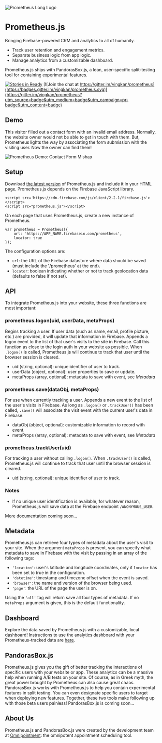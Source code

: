![Prometheus Long Logo](http://vingkan.github.io/prometheus/img/long-logo.png)

# Prometheus.js
Bringing Firebase-powered CRM and analytics to all of humanity.

+ Track user retention and engagement metrics.
+ Separate business logic from app logic.
+ Manage analytics from a customizable dashboard.

Prometheus.js ships with PandorasBox.js, a lean, user-specific split-testing tool for containing experimental features.

[![Stories in Ready](https://badge.waffle.io/vingkan/prometheus.png?label=ready&title=Ready)](https://waffle.io/vingkan/prometheus) [![Join the chat at https://gitter.im/vingkan/prometheus](https://badges.gitter.im/vingkan/prometheus.svg)](https://gitter.im/vingkan/prometheus?utm_source=badge&utm_medium=badge&utm_campaign=pr-badge&utm_content=badge)

## Demo
This visitor filled out a contact form with an invalid email address. Normally, the website owner would not be able to get in touch with them. But, Prometheus lights the way by associating the form submission with the visiting user. Now the owner can find them!

![Prometheus Demo: Contact Form Mishap](http://vingkan.github.io/prometheus/img/demo.gif)

## Setup
Download [the latest version](http://vingkan.github.io/prometheus/prometheus.js) of Prometheus.js and include it in your HTML page. Prometheus.js depends on the Firebase JavaScript library.

```
<script src='https://cdn.firebase.com/js/client/2.2.1/firebase.js'></script>
<script src="prometheus.js"></script>
```
On each page that uses Prometheus.js, create a new instance of Prometheus.
```
var prometheus = Prometheus({
	url: 'https://APP_NAME.firebaseio.com/prometheus',
	locator: true
});
```
The configuration options are:
+ `url`: the URL of the Firebase datastore where data should be saved (must include the '/prometheus' at the end).
+ `locator`: boolean indicating whether or not to track geolocation data (defaults to false if not set).

## API
To integrate Prometheus.js into your website, these three functions are most important:

### prometheus.logon(uid, userData, metaProps)
Begins tracking a user. If user data (such as name, email, profile picture, etc.) are provided, it will update that information in Firebase. Appends a logon event to the list of that user's visits to the site in Firebase. Call this function as close to the login auth in your website as possible. When `.logon()` is called, Prometheus.js will continue to track that user until the browser session is cleared.
+ uid (string, optional): unique identifier of user to track.
+ userData (object, optional): user properties to save or update.
+ metaProps (array, optional): metadata to save with event, see *Metadata*

### prometheus.save(dataObj, metaProps)
For use when currently tracking a user. Appends a new event to the list of the user's visits in Firebase. As long as `.logon()` or `.trackUser()` has been called, `.save()` will associate the visit event with the current user's data in Firebase.
+ dataObj (object, optional): customizable information to record with event.
+ metaProps (array, optional): metadata to save with event, see *Metadata*

### prometheus.trackUser(uid)
For tracking a user without calling `.logon()`. When `.trackUser()` is called, Prometheus.js will continue to track that user until the browser session is cleared.
+ uid (string, optional): unique identifier of user to track.

### Notes
+ If no unique user identification is available, for whatever reason, Prometheus.js will save data at the Firebase endpoint `/ANONYMOUS_USER`.

More documentation coming soon...

## Metadata
Prometheus.js can retrieve four types of metadata about the user's visit to your site. When the argument `metaProps` is present, you can specify what metadata to save in Firebase with the visit by passing in an array of the following tags:
+ `'location'`: user's latitude and longitude coordinates, only if `locator` has been set to true in the configuration.
+ `'datetime'`: timestamp and timezone offset when the event is saved.
+ `'browser'`: the name and version of the browser being used.
+ `'page'`: the URL of the page the user is on.

Using the `'all'` tag will return save all four types of metadata. If no `metaProps` argument is given, this is the default functionality.

## Dashboard
Explore the data saved by Prometheus.js with a customizable, local dashboard! Instructions to use the analytics dashboard with your Prometheus-tracked data are [here](https://github.com/vingkan/prometheus/blob/master/pandora/README.md).

## PandorasBox.js
Prometheus.js gives you the gift of better tracking the interactions of specific users with your website or app. These analytics can be a massive help when running A/B tests on your site. Of course, as in Greek myth, the great power brought by Prometheus can also cause great chaos.
PandorasBox.js works with Prometheus.js to help you contain experimental features in split testing. You can even designate specific users to target when deploying new features. Together, these two tools make following up with those beta users painless!
PandorasBox.js is coming soon...

## About Us
Prometheus.js and PandorasBox.js were created by the development team at [Omnipointment](https://www.omnipointment.com/): the omnipotent appointment scheduling tool.
